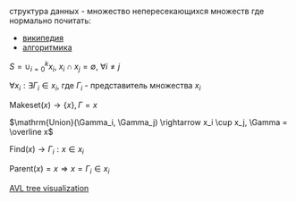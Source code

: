 структура данных - множество непересекающихся множеств
где нормально почитать:
- [википедия](https://ru.wikipedia.org/wiki/Система_непересекающихся_множеств)
- [алгоритмика](https://ru.algorithmica.org/cs/set-structures/dsu/)


$S = \cup_{i=0}^k x_i,\ x_i \cap x_j = \emptyset,\ \forall i \ne j$

$\forall x_i: \exists \Gamma_i \in x_i$, где $\Gamma_i$ - представитель множества $x_i$

$\mathrm{Makeset}(x) \rightarrow \{x\}, \Gamma = x$

$\mathrm{Union}(\Gamma_i, \Gamma_j) \rightarrow x_i \cup x_j, \Gamma = \overline x$

$\mathrm{Find}(x) \rightarrow \Gamma_i: x \in x_i$

$\mathrm{Parent}(x) = x \Rightarrow x = \Gamma_i \in x_i$

[AVL tree visualization](https://www.cs.usfca.edu/~galles/visualization/AVLtree.html)